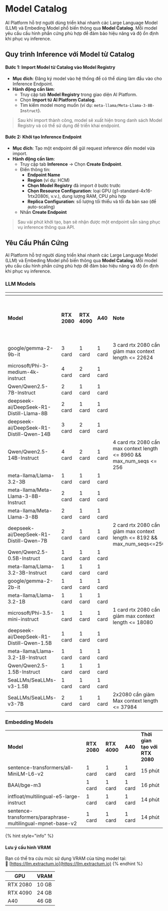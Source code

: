 # Model Catalog

AI Platform hỗ trợ người dùng triển khai nhanh các Large Language Model (LLM) và Embeding Model phổ biến thông qua **Model Catalog**. Mỗi model yêu cầu cấu hình phần cứng phù hợp để đảm bảo hiệu năng và độ ổn định khi phục vụ inference.

## Quy trình Inference với Model từ Catalog

#### **Bước 1: Import Model từ Catalog vào Model Registry**

* **Mục đích**: Đăng ký model vào hệ thống để có thể dùng làm đầu vào cho Inference Endpoint.
* **Hành động cần làm**:
  * Truy cập tab **Model Registry** trong giao diện AI Platform.
  * Chọn **Import từ AI Platform Catalog**.
  * Tìm kiếm model mong muốn (ví dụ: `meta-llama/Meta-Llama-3-8B-Instruct`).

> Sau khi import thành công, model sẽ xuất hiện trong danh sách Model Registry và có thể sử dụng để triển khai endpoint.

#### **Bước 2: Khởi tạo Inference Endpoint**

* **Mục đích**: Tạo một endpoint để gửi request inference đến model vừa import.
* **Hành động cần làm**:
  * Truy cập tab **Inference** → Chọn **Create Endpoint**.
  * Điền thông tin:
    * **Endpoint Name**
    * **Region** (ví dụ: HCM)
    * **Chọn Model Registry** đã import ở bước trước
    * **Chọn Resource Configuration**: loại GPU (g1-standard-4x16-1rtx2080ti, v.v.), dung lượng RAM, CPU phù hợp
    * **Replica Configuration**: số lượng tối thiểu và tối đa bản sao (để auto-scaling)
  * Nhấn **Create Endpoint**

> Sau vài phút khởi tạo, bạn sẽ nhận được một endpoint sẵn sàng phục vụ inference thông qua API.

## Yêu Cầu Phần Cứng

AI Platform hỗ trợ người dùng triển khai nhanh các Large Language Model (LLM) và Embeding Model phổ biến thông qua **Model Catalog**. Mỗi model yêu cầu cấu hình phần cứng phù hợp để đảm bảo hiệu năng và độ ổn định khi phục vụ inference.

### LLM Models

<table data-header-hidden><thead><tr><th width="122"></th><th width="109"></th><th width="106"></th><th width="97"></th><th width="229"></th><th></th></tr></thead><tbody><tr><td><strong>Model</strong></td><td><strong>RTX 2080</strong></td><td><strong>RTX 4090</strong></td><td><strong>A40</strong></td><td><strong>Note</strong></td><td><strong>Thời gian tạo (phút) với RTX 2080</strong></td></tr><tr><td>google/gemma-2-9b-it</td><td>3 card</td><td>1 card</td><td>1 card</td><td>3 card rtx 2080 cần giảm max context length &#x3C;= 22624</td><td>48</td></tr><tr><td>microsoft/Phi-3-medium-4k-instruct</td><td>4 card</td><td>2 card</td><td>1 card</td><td></td><td>32</td></tr><tr><td>Qwen/Qwen2.5-7B-Instruct</td><td>2 card</td><td>1 card</td><td>1 card</td><td></td><td>27</td></tr><tr><td>deepseek-ai/DeepSeek-R1-Distill-Llama-8B</td><td>2 card</td><td>1 card</td><td>1 card</td><td></td><td>24</td></tr><tr><td>deepseek-ai/DeepSeek-R1-Distill-Qwen-14B</td><td>3 card</td><td>2 card</td><td>1 card</td><td></td><td>24</td></tr><tr><td>Qwen/Qwen2.5-14B-Instruct</td><td>4 card</td><td>2 card</td><td>1 card</td><td>4 card rtx 2080 cần max context length &#x3C;= 8960 &#x26;&#x26; max_num_seqs &#x3C;= 256</td><td>24</td></tr><tr><td>meta-llama/Llama-3.2-3B</td><td>1 card</td><td>1 card</td><td>1 card</td><td></td><td>22</td></tr><tr><td>meta-llama/Meta-Llama-3-8B-Instruct</td><td>2 card</td><td>1 card</td><td>1 card</td><td></td><td>21</td></tr><tr><td>meta-llama/Meta-Llama-3-8B</td><td>2 card</td><td>1 card</td><td>1 card</td><td></td><td>20</td></tr><tr><td>deepseek-ai/DeepSeek-R1-Distill-Qwen-7B</td><td>2 card</td><td>1 card</td><td>1 card</td><td>2 card rtx 2080 cần giảm max context length &#x3C;= 8192 &#x26;&#x26; max_num_seqs&#x3C;=256</td><td>19</td></tr><tr><td>Qwen/Qwen2.5-0.5B-Instruct</td><td>1 card</td><td>1 card</td><td>1 card</td><td></td><td>14</td></tr><tr><td>meta-llama/Llama-3.2-3B-Instruct</td><td>1 card</td><td>1 card</td><td>1 card</td><td></td><td>17</td></tr><tr><td>google/gemma-2-2b-it</td><td>1 card</td><td>1 card</td><td>1 card</td><td></td><td>16</td></tr><tr><td>meta-llama/Llama-3.2-1B</td><td>1 card</td><td>1 card</td><td>1 card</td><td></td><td>16</td></tr><tr><td>microsoft/Phi-3.5-mini-instruct</td><td>1 card</td><td>1 card</td><td>1 card</td><td>1 card rtx 2080 cần giảm max context length &#x3C;= 18080</td><td>16</td></tr><tr><td>deepseek-ai/DeepSeek-R1-Distill-Qwen-1.5B</td><td>1 card</td><td>1 card</td><td>1 card</td><td></td><td>15</td></tr><tr><td>meta-llama/Llama-3.2-1B-Instruct</td><td>1 card</td><td>1 card</td><td>1 card</td><td></td><td>15</td></tr><tr><td>Qwen/Qwen2.5-1.5B-Instruct</td><td>1 card</td><td>1 card</td><td>1 card</td><td></td><td>15</td></tr><tr><td>SeaLLMs/SeaLLMs-v3-1.5B</td><td>1 card</td><td>1 card</td><td>1 card</td><td></td><td>17</td></tr><tr><td>SeaLLMs/SeaLLMs-v3-7B</td><td>2 card</td><td>1 card</td><td>1 card</td><td>2x2080 cần giảm Max context length &#x3C;= 37984</td><td>37</td></tr></tbody></table>

### Embedding Models

|                                                             |              |              |         |                                |
| ----------------------------------------------------------- | ------------ | ------------ | ------- | ------------------------------ |
| **Model**                                                   | **RTX 2080** | **RTX 4090** | **A40** | **Thời gian tạo với RTX 2080** |
| sentence-transformers/all-MiniLM-L6-v2                      | 1 card       | 1 card       | 1 card  | 15 phút                        |
| BAAI/bge-m3                                                 | 1 card       | 1 card       | 1 card  | 16 phút                        |
| intfloat/multilingual-e5-large-instruct                     | 1 card       | 1 card       | 1 card  | 14 phút                        |
| sentence-transformers/paraphrase-multilingual-mpnet-base-v2 | 1 card       | 1 card       | 1 card  | 14 phút                        |

{% hint style="info" %}
#### **Lưu ý cấu hình VRAM**

Bạn có thể tra cứu mức sử dụng VRAM của từng model tại:\
🔗 [https://llm.extractum.io](https://llm.extractum.io)
{% endhint %}

| GPU      | VRAM  |
| -------- | ----- |
| RTX 2080 | 10 GB |
| RTX 4090 | 24 GB |
| A40      | 46 GB |
